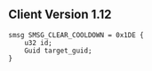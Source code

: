 ## Client Version 1.12

```rust,ignore
smsg SMSG_CLEAR_COOLDOWN = 0x1DE {
    u32 id;    
    Guid target_guid;    
}

```
